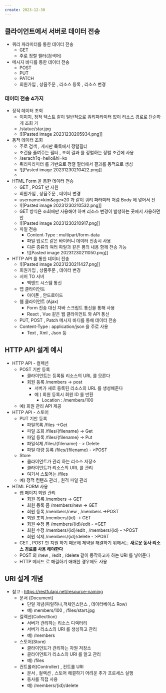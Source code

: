 ```yaml
---
create: 2023-12-30
---
```

## 클라이언트에서 서버로 데이터 전송
* 쿼리 파라미터를 통한 데이터 전송
	* GET
	* 주로 정렬 필터(검색어)
* 메시지 바디를 통한 데이터 전송
	* POST
	* PUT
	* PATCH
	* 회원가입 , 상품주문 , 리소스 등록 , 리소스 변경 
### 데이터 전송 4가지
* 정적 데이터 조회
	* 이미지, 정적 텍스트 같이 일반적으로 쿼리파라미터 없이 리소스 경로로 단순하게 조회 가
	* /statuc/star.jpg
	* ![[Pasted image 20231230205934.png]]
* 동적 데이터 조회
	* 주로 검색 , 게시판 목록에서 정렬필터 
	* 조건을 줄여주는 필터 , 조회 결과 를 정렬하는 정렬 조건에 사용
	* /serach?q=hello&hi=ko
	* 쿼리파라미터 를 기반으로 정렬 필터해서 결과를 동적으로 생성
	* ![[Pasted image 20231230210422.png]]
	* 
* HTML Form 을 통한 데이터 전송
	* GET , POST 만 지원
	* 회원가입 , 상품주문 , 데이터 변경
	* username=kim&age=20 과 같이 쿼리 파라미터 처럼 Body 에 넣어서 전
	* ![[Pasted image 20231230210532.png]]
	* GET 방식은 조회에만 사용해야 하며 리소스 변경이 발생하는 곳에서 사용하면 안
	* ![[Pasted image 20231230210917.png]]
	* 파일 전송
		* Content-Type : multipart/form-data
		* 파일 업로드 같은 바이러니 데이터 전송시 사용 
		* 다른 종류의 여러 파일과 같은 폼의 내용 함께 전송 가능 
		* ![[Pasted image 20231230211050.png]]
* HTTP API 를 통한 데이터 전송
	* ![[Pasted image 20231230211427.png]]
	* 회원가입 , 상품주문 , 데이터 변경
	* 서버 TO 서버 
		* 백엔드 시스템 통신
	* 앱 클라이언트 
		* 아이폰 , 안드로이드
	* 웹 클라이언트 (Ajax)
		* Form 전송 대신 자바 스크립트 통신을 통해 사용
		* React , Vue 같은 웹 클라이언트 와 API 통신
	* PUT, POST , Patch 메시지 바디를 통해 데이터 전송
	* Content-Type : application/json  을 주로 사용
		* Text , Xml , Json 등

## HTTP API 설계 예시
* HTTP API - 컬렉션
	* POST 기반 등록
		* 클라이언트는 등록될 리소스의 URL 를 모른다
		* 회원 등록 /members -> post
			* 서버가 새로 등록된 리소스의 URL 를 생성해준다 
			* 예 ) 회원 등록시 회원 ID 를 반환
				* Location : /members/100
	* 예) 회원 관리 API 제공
* HTTP API - 스토어
	* PUT 기반 등록
		* 파일목록 /files ->Get
		* 파일 조회 /files/{filename} -> Get
		* 파일 등록 /files/{filename} -> Put
		* 파일삭제 /files/{filename} - > Delete
		* 파일 대량 등록 /files/{filename} - >POST
	* Store
		* 클라이언트가 관리 하는 리소스 저장소
		* 클라이언트가 리소스의 URL 를 관리
		* 여기서 스토어는 /files
	* 예) 정적 컨텐츠 관리 , 원격 파일 관리
* HTML FORM 사용
	* 웹 페이지 회원 관리
		* 회원 목록 /members -> GET
		* 회원 등록 폼 /members/new -> GET
		* 회원 등록 /members/new , /members ->POST
		* 회원 조회 /members/{id} -> GET
		* 회원 수정 폼 /members/{id}/edit - >GET
		* 회원 수정 /members/{id}/edit , /members/{id} - >POST
		* 회원 삭제 /members/{id}/delete - >POST
	* GET , POST 만 지원 하기 때문에 제약을 해결하기 위해서는 **새로운 동사 리소스 경로를 사용 해야한다**
	* POST 의 /new , /edit , /delete 같이 동작하고자 하는 URI 를 넣어준다
	* HTTP 메서드 로 해결하기 애매한 경우에도 사용




## URI 설계 개념
* 참고 : https://restfulapi.net/resource-naming
	* 문서 (Document)
		* 단일 개념(파일하나,객체인스턴스 , 데이터베이스 Row)
		* 예) members/100 , /files/start.jpg
	* 컬렉션(Collecttion)
		* 서버가 관리하는 리소스 디렉터리
		* 서버가 리소스의 URI 를 생성하고 관리
		* 예) /members
	* 스토어(Store)
		* 클라이언트가 관리하는 자원 저장소
		* 클라이언트가 리소스의 URI 를 알고 관리
		* 예) /files
	* 컨트롤러(Controller) , 컨트롤 URI
		* 문서 , 컬렉션 , 스토어 해결하기 어려운 추가 프로세스 실행
		* 동사를 직접 사용
		* 예) /members/{id}/delete